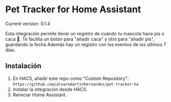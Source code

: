 # Pet Tracker for Home Assistant


Current version: 0.1.4


Esta integración permite llevar un registro de cuándo tu mascota hace pis o caca 🐾.
Te facilita un botón para "añadir caca" y otro para "añadir pis", guardando la fecha
Además hay un registro con los eventos de los ultimos 7 dias.

## Instalación
1. En HACS, añadir este repo como "Custom Repository":  
   `https://github.com/alvaromartinhernandez/pet-tracker-ha`
2. Instalar la integración desde HACS.
3. Reiniciar Home Assistant.
